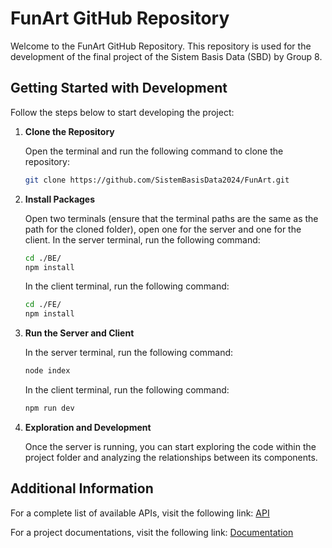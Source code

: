 # FunArt GitHub Repository

Welcome to the FunArt GitHub Repository. This repository is used for the development of the final project of the Sistem Basis Data (SBD) by Group 8.

## Getting Started with Development

Follow the steps below to start developing the project:

1. **Clone the Repository**

   Open the terminal and run the following command to clone the repository:

   ```bash
   git clone https://github.com/SistemBasisData2024/FunArt.git
   ```

2. **Install Packages**

   Open two terminals (ensure that the terminal paths are the same as the path for the cloned folder), open one for the server and one for the client. In the server terminal, run the following command:

   ```bash
   cd ./BE/
   npm install
   ```

   In the client terminal, run the following command:

   ```bash
   cd ./FE/
   npm install
   ```

3. **Run the Server and Client**

   In the server terminal, run the following command:

   ```bash
   node index
   ```

   In the client terminal, run the following command:

   ```bash
   npm run dev
   ```

4. **Exploration and Development**

   Once the server is running, you can start exploring the code within the project folder and analyzing the relationships between its components.

## Additional Information

For a complete list of available APIs, visit the following link: [API](https://docs.google.com/spreadsheets/d/1kkk8PrsNgHSRTqGnsTj7RSbHlO0dJY79YoGiVjR3GGM/edit#gid=854642831)

For a project documentations, visit the following link: [Documentation](https://drive.google.com/drive/folders/13zTS4WExf1lOa73zLb9PEdcmSC5Z0L-v?usp=sharing)
